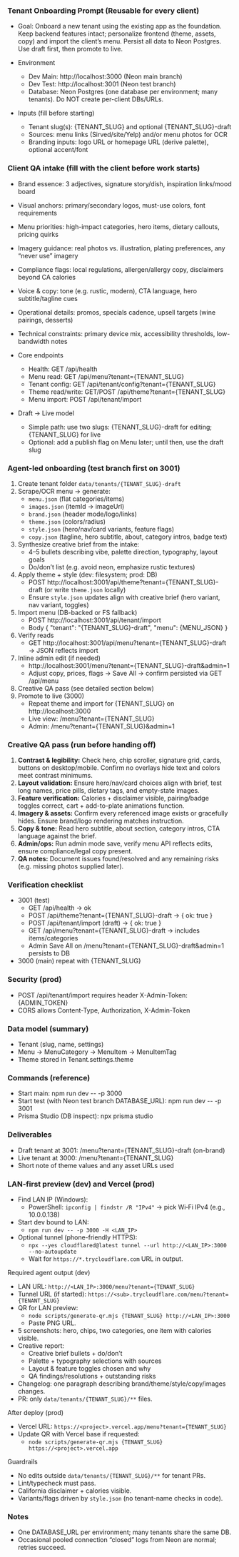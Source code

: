### Tenant Onboarding Prompt (Reusable for every client)

- Goal: Onboard a new tenant using the existing app as the foundation. Keep backend features intact; personalize frontend (theme, assets, copy) and import the client’s menu. Persist all data to Neon Postgres. Use draft first, then promote to live.

- Environment
  - Dev Main: http://localhost:3000 (Neon main branch)
  - Dev Test: http://localhost:3001 (Neon test branch)
  - Database: Neon Postgres (one database per environment; many tenants). Do NOT create per-client DBs/URLs.

- Inputs (fill before starting)
  - Tenant slug(s): {TENANT_SLUG} and optional {TENANT_SLUG}-draft
  - Sources: menu links (Sirved/site/Yelp) and/or menu photos for OCR
  - Branding inputs: logo URL or homepage URL (derive palette), optional accent/font

### Client QA intake (fill with the client before work starts)
- Brand essence: 3 adjectives, signature story/dish, inspiration links/mood board
- Visual anchors: primary/secondary logos, must-use colors, font requirements
- Menu priorities: high-impact categories, hero items, dietary callouts, pricing quirks
- Imagery guidance: real photos vs. illustration, plating preferences, any “never use” imagery
- Compliance flags: local regulations, allergen/allergy copy, disclaimers beyond CA calories
- Voice & copy: tone (e.g. rustic, modern), CTA language, hero subtitle/tagline cues
- Operational details: promos, specials cadence, upsell targets (wine pairings, desserts)
- Technical constraints: primary device mix, accessibility thresholds, low-bandwidth notes

- Core endpoints
  - Health: GET /api/health
  - Menu read: GET /api/menu?tenant={TENANT_SLUG}
  - Tenant config: GET /api/tenant/config?tenant={TENANT_SLUG}
  - Theme read/write: GET/POST /api/theme?tenant={TENANT_SLUG}
  - Menu import: POST /api/tenant/import

- Draft → Live model
  - Simple path: use two slugs: {TENANT_SLUG}-draft for editing; {TENANT_SLUG} for live
  - Optional: add a publish flag on Menu later; until then, use the draft slug

### Agent-led onboarding (test branch first on 3001)
1) Create tenant folder `data/tenants/{TENANT_SLUG}-draft`
2) Scrape/OCR menu → generate:
   - `menu.json` (flat categories/items)
   - `images.json` (itemId → imageUrl)
   - `brand.json` (header mode/logo/links)
   - `theme.json` (colors/radius)
   - `style.json` (hero/nav/card variants, feature flags)
   - `copy.json` (tagline, hero subtitle, about, category intros, badge text)
3) Synthesize creative brief from the intake:
   - 4–5 bullets describing vibe, palette direction, typography, layout goals
   - Do/don’t list (e.g. avoid neon, emphasize rustic textures)
4) Apply theme + style (dev: filesystem; prod: DB)
   - POST http://localhost:3001/api/theme?tenant={TENANT_SLUG}-draft (or write `theme.json` locally)
   - Ensure `style.json` updates align with creative brief (hero variant, nav variant, toggles)
5) Import menu (DB-backed or FS fallback)
   - POST http://localhost:3001/api/tenant/import
   - Body
     {
       "tenant": "{TENANT_SLUG}-draft",
       "menu": {MENU_JSON}
     }
6) Verify reads
   - GET http://localhost:3001/api/menu?tenant={TENANT_SLUG}-draft → JSON reflects import
7) Inline admin edit (if needed)
   - http://localhost:3001/menu?tenant={TENANT_SLUG}-draft&admin=1
   - Adjust copy, prices, flags → Save All → confirm persisted via GET /api/menu
8) Creative QA pass (see detailed section below)
9) Promote to live (3000)
   - Repeat theme and import for {TENANT_SLUG} on http://localhost:3000
   - Live view: /menu?tenant={TENANT_SLUG}
   - Admin: /menu?tenant={TENANT_SLUG}&admin=1

### Creative QA pass (run before handing off)
1) **Contrast & legibility:** Check hero, chip scroller, signature grid, cards, buttons on desktop/mobile. Confirm no overlays hide text and colors meet contrast minimums.
2) **Layout validation:** Ensure hero/nav/card choices align with brief, test long names, price pills, dietary tags, and empty-state images.
3) **Feature verification:** Calories + disclaimer visible, pairing/badge toggles correct, cart + add-to-plate animations function.
4) **Imagery & assets:** Confirm every referenced image exists or gracefully hides. Ensure brand/logo rendering matches instruction.
5) **Copy & tone:** Read hero subtitle, about section, category intros, CTA language against the brief.
6) **Admin/ops:** Run admin mode save, verify menu API reflects edits, ensure compliance/legal copy present.
7) **QA notes:** Document issues found/resolved and any remaining risks (e.g. missing photos supplied later).

### Verification checklist
- 3001 (test)
  - GET /api/health → ok
  - POST /api/theme?tenant={TENANT_SLUG}-draft → { ok: true }
  - POST /api/tenant/import (draft) → { ok: true }
  - GET /api/menu?tenant={TENANT_SLUG}-draft → includes items/categories
  - Admin Save All on /menu?tenant={TENANT_SLUG}-draft&admin=1 persists to DB
- 3000 (main) repeat with {TENANT_SLUG}

### Security (prod)
- POST /api/tenant/import requires header X-Admin-Token: {ADMIN_TOKEN}
- CORS allows Content-Type, Authorization, X-Admin-Token

### Data model (summary)
- Tenant (slug, name, settings)
- Menu → MenuCategory → MenuItem → MenuItemTag
- Theme stored in Tenant.settings.theme

### Commands (reference)
- Start main: npm run dev -- -p 3000
- Start test (with Neon test branch DATABASE_URL): npm run dev -- -p 3001
- Prisma Studio (DB inspect): npx prisma studio

### Deliverables
- Draft tenant at 3001: /menu?tenant={TENANT_SLUG}-draft (on-brand)
- Live tenant at 3000: /menu?tenant={TENANT_SLUG}
- Short note of theme values and any asset URLs used

### LAN-first preview (dev) and Vercel (prod)
- Find LAN IP (Windows):
  - PowerShell: `ipconfig | findstr /R "IPv4"` → pick Wi‑Fi IPv4 (e.g., 10.0.0.138)
- Start dev bound to LAN:
  - `npm run dev -- -p 3000 -H <LAN_IP>`
- Optional tunnel (phone-friendly HTTPS):
  - `npx --yes cloudflared@latest tunnel --url http://<LAN_IP>:3000 --no-autoupdate`
  - Wait for `https://*.trycloudflare.com` URL in output.

Required agent output (dev)
- LAN URL: `http://<LAN_IP>:3000/menu?tenant={TENANT_SLUG}`
- Tunnel URL (if started): `https://<sub>.trycloudflare.com/menu?tenant={TENANT_SLUG}`
- QR for LAN preview:
  - `node scripts/generate-qr.mjs {TENANT_SLUG} http://<LAN_IP>:3000`
  - Paste PNG URL.
- 5 screenshots: hero, chips, two categories, one item with calories visible.
- Creative report:
  - Creative brief bullets + do/don’t
  - Palette + typography selections with sources
  - Layout & feature toggles chosen and why
  - QA findings/resolutions + outstanding risks
- Changelog: one paragraph describing brand/theme/style/copy/images changes.
- PR: only `data/tenants/{TENANT_SLUG}/**` files.

After deploy (prod)
- Vercel URL: `https://<project>.vercel.app/menu?tenant={TENANT_SLUG}`
- Update QR with Vercel base if requested:
  - `node scripts/generate-qr.mjs {TENANT_SLUG} https://<project>.vercel.app`

Guardrails
- No edits outside `data/tenants/{TENANT_SLUG}/**` for tenant PRs.
- Lint/typecheck must pass.
- California disclaimer + calories visible.
- Variants/flags driven by `style.json` (no tenant-name checks in code).

### Notes
- One DATABASE_URL per environment; many tenants share the same DB.
- Occasional pooled connection “closed” logs from Neon are normal; retries succeed.

